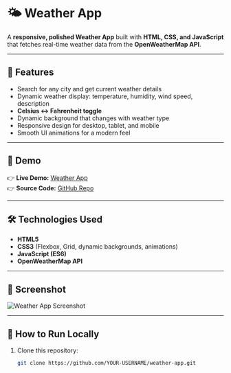 # 🌤 Weather App

A **responsive, polished Weather App** built with **HTML, CSS, and JavaScript** that fetches real-time weather data from the **OpenWeatherMap API**.

---

## 🚀 Features
- Search for any city and get current weather details
- Dynamic weather display: temperature, humidity, wind speed, description
- **Celsius ↔ Fahrenheit toggle**
- Dynamic background that changes with weather type
- Responsive design for desktop, tablet, and mobile
- Smooth UI animations for a modern feel

---

## 🎨 Demo
👉 **Live Demo:** [Weather App](https://montesinodev.github.io/weather-app/)  
👉 **Source Code:** [GitHub Repo](https://github.com/montesinodev/weather-app)

---

## 🛠️ Technologies Used
- **HTML5**
- **CSS3** (Flexbox, Grid, dynamic backgrounds, animations)
- **JavaScript (ES6)**
- **OpenWeatherMap API**

---

## 📸 Screenshot
![Weather App Screenshot](https://opengraph.githubassets.com/1/montesinodev/weather-app)


---

## 📂 How to Run Locally
1. Clone this repository:
   ```bash
   git clone https://github.com/YOUR-USERNAME/weather-app.git
